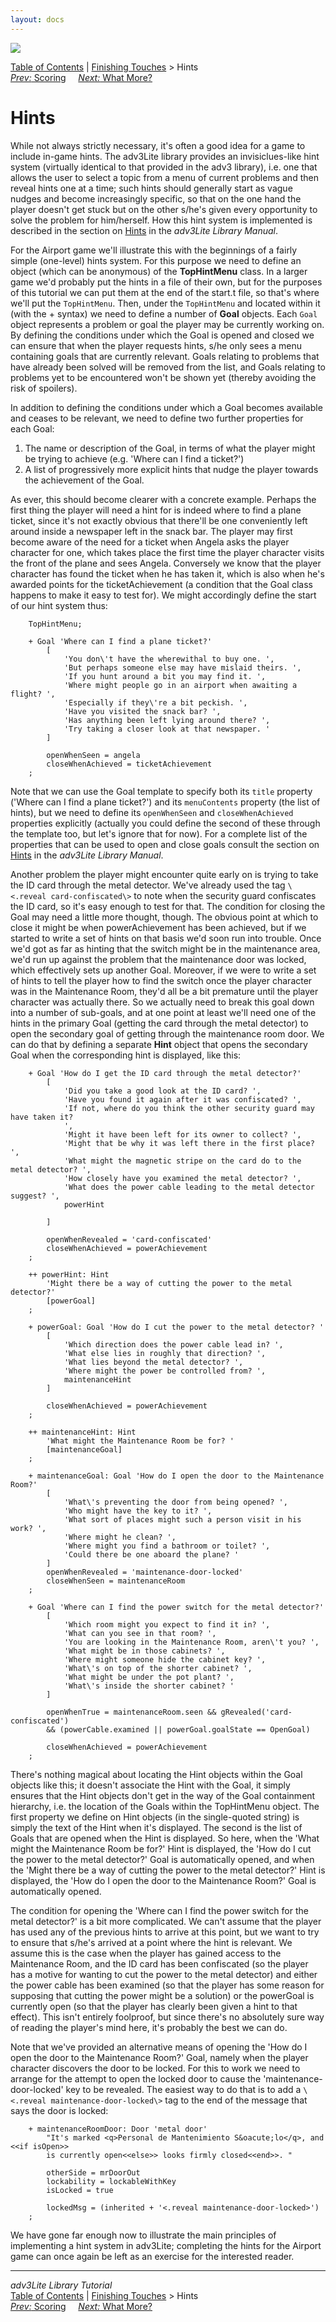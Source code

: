 ```yaml
---
layout: docs
---
```

<div class="topbar">

<img src="topbar.jpg" data-border="0" />

</div>

<div class="nav">

<a href="toc.html" class="nav">Table of Contents</a> \|
<a href="finish.html" class="nav">Finishing Touches</a> \> Hints  
<span class="navnp"><a href="scoring.html" class="nav"><em>Prev:</em> Scoring</a>
    <a href="whatmore.html" class="nav"><em>Next:</em> What More?</a>    
</span>

</div>

<div class="main">

# Hints

While not always strictly necessary, it's often a good idea for a game
to include in-game hints. The adv3Lite library provides an
invisiclues-like hint system (virtually identical to that provided in
the adv3 library), i.e. one that allows the user to select a topic from
a menu of current problems and then reveal hints one at a time; such
hints should generally start as vague nudges and become increasingly
specific, so that on the one hand the player doesn't get stuck but on
the other s/he's given every opportunity to solve the problem for
him/herself. How this hint system is implemented is described in the
section on [Hints](../manual/hint.html) in the *adv3Lite Library Manual*.

For the Airport game we'll illustrate this with the beginnings of a
fairly simple (one-level) hints system. For this purpose we need to
define an object (which can be anonymous) of the **TopHintMenu** class.
In a larger game we'd probably put the hints in a file of their own, but
for the purposes of this tutorial we can put them at the end of the
start.t file, so that's where we'll put the
`TopHintMenu`. Then, under the
`TopHintMenu` and located within it (with the +
syntax) we need to define a number of **Goal** objects. Each
`Goal` object represents a problem or goal the
player may be currently working on. By defining the conditions under
which the Goal is opened and closed we can ensure that when the player
requests hints, s/he only sees a menu containing goals that are
currently relevant. Goals relating to problems that have already been
solved will be removed from the list, and Goals relating to problems yet
to be encountered won't be shown yet (thereby avoiding the risk of
spoilers).

In addition to defining the conditions under which a Goal becomes
available and ceases to be relevant, we need to define two further
properties for each Goal:

1.  The name or description of the Goal, in terms of what the player
    might be trying to achieve (e.g. 'Where can I find a ticket?')
2.  A list of progressively more explicit hints that nudge the player
    towards the achievement of the Goal.

As ever, this should become clearer with a concrete example. Perhaps the
first thing the player will need a hint for is indeed where to find a
plane ticket, since it's not exactly obvious that there'll be one
conveniently left around inside a newspaper left in the snack bar. The
player may first become aware of the need for a ticket when Angela asks
the player character for one, which takes place the first time the
player character visits the front of the plane and sees Angela.
Conversely we know that the player character has found the ticket when
he has taken it, which is also when he's awarded points for the
ticketAchievement (a condition that the Goal class happens to make it
easy to test for). We might accordingly define the start of our hint
system thus:

```
    TopHintMenu;

    + Goal 'Where can I find a plane ticket?'
        [
            'You don\'t have the wherewithal to buy one. ',
            'But perhaps someone else may have mislaid theirs. ',
            'If you hunt around a bit you may find it. ',
            'Where might people go in an airport when awaiting a flight? ',
            'Especially if they\'re a bit peckish. ',
            'Have you visited the snack bar? ',
            'Has anything been left lying around there? ',
            'Try taking a closer look at that newspaper. '
        ]
        
        openWhenSeen = angela
        closeWhenAchieved = ticketAchievement
    ;
```

Note that we can use the Goal template to specify both its
`title` property ('Where can I find a plane
ticket?') and its `menuContents` property (the
list of hints), but we need to define its
`openWhenSeen` and
`closeWhenAchieved` properties explicitly
(actually you could define the second of these through the template too,
but let's ignore that for now). For a complete list of the properties
that can be used to open and close goals consult the section on
[Hints](../manual/hint.html) in the *adv3Lite Library Manual*.

Another problem the player might encounter quite early on is trying to
take the ID card through the metal detector. We've already used the tag
`\<.reveal card-confiscated\>` to note when the
security guard confiscates the ID card, so it's easy enough to test for
that. The condition for closing the Goal may need a little more thought,
though. The obvious point at which to close it might be when
powerAchievement has been achieved, but if we started to write a set of
hints on that basis we'd soon run into trouble. Once we'd got as far as
hinting that the switch might be in the maintenance area, we'd run up
against the problem that the maintenance door was locked, which
effectively sets up another Goal. Moreover, if we were to write a set of
hints to tell the player how to find the switch once the player
character was in the Maintenance Room, they'd all be a bit premature
until the player character was actually there. So we actually need to
break this goal down into a number of sub-goals, and at one point at
least we'll need one of the hints in the primary Goal (getting the card
through the metal detector) to open the secondary goal of getting
through the maintenance room door. We can do that by defining a separate
**Hint** object that opens the secondary Goal when the corresponding
hint is displayed, like this:

```
    + Goal 'How do I get the ID card through the metal detector?'
        [
            'Did you take a good look at the ID card? ',
            'Have you found it again after it was confiscated? ',
            'If not, where do you think the other security guard may have taken it?
            ',
            'Might it have been left for its owner to collect? ',
            'Might that be why it was left there in the first place? ',
            'What might the magnetic stripe on the card do to the metal detector? ',
            'How closely have you examined the metal detector? ',
            'What does the power cable leading to the metal detector suggest? ',
            powerHint
            
        ]

        openWhenRevealed = 'card-confiscated'
        closeWhenAchieved = powerAchievement
    ;

    ++ powerHint: Hint 
        'Might there be a way of cutting the power to the metal detector?'
        [powerGoal]
    ;

    + powerGoal: Goal 'How do I cut the power to the metal detector? '
        [
            'Which direction does the power cable lead in? ',
            'What else lies in roughly that direction? ',
            'What lies beyond the metal detector? ',
            'Where might the power be controlled from? ',
            maintenanceHint
        ]
        
        closeWhenAchieved = powerAchievement
    ;

    ++ maintenanceHint: Hint
        'What might the Maintenance Room be for? '
        [maintenanceGoal]
    ;

    + maintenanceGoal: Goal 'How do I open the door to the Maintenance Room?'
        [
            'What\'s preventing the door from being opened? ',
            'Who might have the key to it? ',
            'What sort of places might such a person visit in his work? ',
            'Where might he clean? ',
            'Where might you find a bathroom or toilet? ',
            'Could there be one aboard the plane? '    
        ]
        openWhenRevealed = 'maintenance-door-locked'
        closeWhenSeen = maintenanceRoom
    ;

    + Goal 'Where can I find the power switch for the metal detector?'
        [
            'Which room might you expect to find it in? ',
            'What can you see in that room? ',
            'You are looking in the Maintenance Room, aren\'t you? ',
            'What might be in those cabinets? ',
            'Where might someone hide the cabinet key? ',
            'What\'s on top of the shorter cabinet? ',
            'What might be under the pot plant? ',
            'What\'s inside the shorter cabinet? '
        ]
        
        openWhenTrue = maintenanceRoom.seen && gRevealed('card-confiscated') 
        && (powerCable.examined || powerGoal.goalState == OpenGoal)
        
        closeWhenAchieved = powerAchievement
    ;
```

There's nothing magical about locating the Hint objects within the Goal
objects like this; it doesn't associate the Hint with the Goal, it
simply ensures that the Hint objects don't get in the way of the Goal
containment hierarchy, i.e. the location of the Goals within the
TopHintMenu object. The first property we define on Hint objects (in the
single-quoted string) is simply the text of the Hint when it's
displayed. The second is the list of Goals that are opened when the Hint
is displayed. So here, when the 'What might the Maintenance Room be
for?' Hint is displayed, the 'How do I cut the power to the metal
detector?' Goal is automatically opened, and when the 'Might there be a
way of cutting the power to the metal detector?' Hint is displayed, the
'How do I open the door to the Maintenance Room?' Goal is automatically
opened.

The condition for opening the 'Where can I find the power switch for the
metal detector?' is a bit more complicated. We can't assume that the
player has used any of the previous hints to arrive at this point, but
we want to try to ensure that s/he's arrived at a point where the hint
is relevant. We assume this is the case when the player has gained
access to the Maintenance Room, and the ID card has been confiscated (so
the player has a motive for wanting to cut the power to the metal
detector) and either the power cable has been examined (so that the
player has some reason for supposing that cutting the power might be a
solution) or the powerGoal is currently open (so that the player has
clearly been given a hint to that effect). This isn't entirely
foolproof, but since there's no absolutely sure way of reading the
player's mind here, it's probably the best we can do.

Note that we've provided an alternative means of opening the 'How do I
open the door to the Maintenance Room?' Goal, namely when the player
character discovers the door to be locked. For this to work we need to
arrange for the attempt to open the locked door to cause the
'maintenance-door-locked' key to be revealed. The easiest way to do that
is to add a `\<.reveal
maintenance-door-locked\>` tag to the end of the message that says
the door is locked:

```
    + maintenanceRoomDoor: Door 'metal door'
        "It's marked <q>Personal de Mantenimiento S&oacute;lo</q>, and <<if isOpen>>
        is currently open<<else>> looks firmly closed<<end>>. "
        
        otherSide = mrDoorOut
        lockability = lockableWithKey
        isLocked = true
        
        lockedMsg = (inherited + '<.reveal maintenance-door-locked>')
    ;
```

We have gone far enough now to illustrate the main principles of
implementing a hint system in adv3Lite; completing the hints for the
Airport game can once again be left as an exercise for the interested
reader.

------------------------------------------------------------------------

<div class="navb">

*adv3Lite Library Tutorial*  
<a href="toc.html" class="nav">Table of Contents</a> \|
<a href="finish.html" class="nav">Finishing Touches</a> \> Hints  
<span class="navnp"><a href="scoring.html" class="nav"><em>Prev:</em> Scoring</a>
    <a href="whatmore.html" class="nav"><em>Next:</em> What More?</a>    
</span>

</div>

</div>
